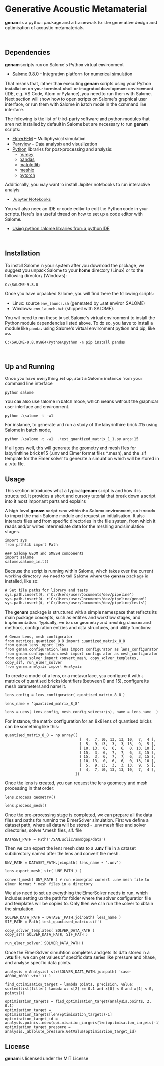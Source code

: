 # Generative Acoustic Metamaterial

__genam__ is a python package and a framework for the generative design and optimisation of acoustic metamaterials.


<br />

## Dependencies 

__genam__ scripts run on Salome's Python virtual environment. 

* [Salome 9.8.0](https://salome-platform.org/) – Integration platform for numerical simulation

That means that, rather than executing __genam__ scripts using your Python installation on your terminal, shell or integrated development environment (IDE, e.g. VS Code, Atom or Pylance), you need to run them with Salome. Next section will show how to open scripts on Salome's graphical user interface, or run them with Salome in batch mode in the command line interface. 

The following is the list of third-party software and python modules that aren not installed by default in Salome but are necessary to run __genam__ scripts:

* [ElmerFEM](http://www.csc.fi/elmer) – Multiphysical simulation
* [Paraview](https://www.paraview.org/) – Data analysis and visualization 
* [Python](https://www.python.org/) libraries for post-processing and analysis:
  * [numpy](https://www.python.org/)
  * [pandas](https://www.python.org/)
  * [matplotlib](https://www.python.org/)
  * [meshio](https://www.python.org/)
  * [pytorch](https://pytorch.org)

Additionally, you may want to install Jupiter notebooks to run interactive analyis:

* [Jupyter Notebooks](https://www.python.org/)

You will also need an IDE or code editor to edit the Python code in your scripts. Here's is a useful thread on how to set up a code editor with Salome.

* [Using python salome libraries from a python IDE](https://discourse.salome-platform.org/t/using-python-salome-libraries-from-a-python-ide/63/7)

<br />

## Installation

To install Salome in your system after you download the package, we suggest you unpack Salome to your **home** directory (Linux) or to the following directory (Windows): 

```
C:\SALOME-9.8.0
```

Once you have unpacked Salome, you will find there the following scripts:

* Linux: source ```env_launch.sh``` (generated by ./sat environ SALOME)
* Windows: ```env_launch.bat``` (shipped with SALOME).

You will need to run these to set Salome's virtual environment to install the Python module dependencies listed above. To do so, you have to install a module like ```pandas``` using Salome's virtual environment python and pip, like so:   

```
C:\SALOME-9.8.0\W64\Python\python -m pip install pandas
```

<br />

## Up and Running


Once you have everything set up, start a Salome instance from your command line interface

```
python salome
```

You can also use salome in batch mode, which means without the graphical user interface and environment.  

```
python .\salome -t -w1 
```

For instance, to generate and run a study of the labyrinthine brick #15 using Salome in batch mode,  

```
python .\salome -t -w1  .test_quantized_matrix_1_1.py args:15
```

If all goes well, this will generate the geometry and mesh files for labyrinthine brick #15 (.unv and Elmer format files *.mesh), and the .sif template for the Elmer solver to generate a simulation which will be stored in a .vtu file.
  

## Usage 

This section introduces what a typical __genam__ script is and how it is structured. It provides a short and cursory tutorial that break down a script into it most important parts and explains 


A high-level __genam__ script runs within the Salome environment, so it needs to import the main Salome module and request an initialisation. It also interacts files and from specific directories in the file system, from which it reads and/or writes intermediate data for the meshing and simulation stages.


```
import sys
from pathlib import Path

### Salome GEOM and SMESH components
import salome
salome.salome_init()
```

Because the script is running within Salome, which takes over the current working directory, we need to tell Salome where the __genam__ package is installed, like so:   


```
# Set file paths for library and tests  
sys.path.insert(0, r'C:/Users/user/Documents/dev/pipeline')
sys.path.insert(0, r'C:/Users/user/Documents/dev/pipeline/genam')
sys.path.insert(0, r'C:/Users/user/Documents/dev/pipeline/tests')
```

The __genam__ package is structured with a simple namespace that reflects its main package concepts, such as entities and workflow stages, and implementation. Typically, we to use geometry and meshing classes and methods, configuration entities and data structures, and utility functions: 

```
# Genam Lens, mesh configurator
from matrices.quantized_8_8 import quantized_matrix_8_8
from genam.lens import Lens
from genam.configuration.lens import configurator as lens_configurator 
from genam.configuration.mesh import configurator as mesh_configurator
from genam.solver import convert_mesh, copy_solver_templates, copy_sif, run_elmer_solver
from genam.analysis import Analysis
```

To create a model of a lens, or a metasurface, you configure it with a matrice of quantized bricks identifiers (between 0 and 15), configure its mesh parameters and name it. 

```
lens_config = lens_configurator( quantized_matrix_8_8 )

lens_name = 'quantized_matrix_8_8' 

lens = Lens( lens_config, mesh_config_selector(3), name = lens_name  )
```

For instance, the matrix configuration for an 8x8 lens of quantised bricks can be something like this:

```
quantized_matrix_8_8 = np.array([ 
                                  [  4,  7, 10, 13, 13, 10,  7,  4 ],
                                  [  5,  9, 13,  3,  3, 13,  9,  5 ],
                                  [ 10, 13,  0,  6,  6,  0, 13, 10 ],
                                  [ 15,  3,  6,  7,  7,  6,  3, 15 ],
                                  [ 15,  3,  6,  7,  7,  6,  3, 15 ],
                                  [ 10, 13,  0,  6,  6,  0, 13, 10 ],
                                  [  5,  9, 13,  3,  3, 13,  9,  5 ],
                                  [  4,  7, 10, 13, 13, 10,  7,  4 ],
                                ])
```

Once the lens is created, you can request the lens geometry and mesh processing in that order: 

```
lens.process_geometry() 

lens.process_mesh() 
```

Once the pre-processing stage is completed, we can prepare all the data files and paths for running the ElmerSolver simulation.
First we define a dataset path, where all data will be stored - .unv mesh files and solver directories, solver *.mesh files, sif. file.

```
DATASET_PATH = Path('/SAN/uclic/ammdgop/data')              
```

Then we can export the lens mesh data to a __.unv__ file in a dataset subdirectory named after the lens and convert the mesh.
```
UNV_PATH = DATASET_PATH.joinpath( lens_name + '.unv')       

lens.export_mesh( str( UNV_PATH ) ) 

convert_mesh( UNV_PATH ) # run elmergrid convert .unv mesh file to elmer format *.mesh files in a directory 
```

We also need to set up everything the ElmerSolver needs to run, which includes setting up the path for folder where the solver configuration file and templates will be copied to. Only then we can run the solver to obtain the simulation.


```
SOLVER_DATA_PATH = DATASET_PATH.joinpath( lens_name )       
SIF_PATH = Path('test_quantised_matrix.sif')     

copy_solver_templates( SOLVER_DATA_PATH )         
copy_sif( SOLVER_DATA_PATH, SIF_PATH )  

run_elmer_solver( SOLVER_DATA_PATH )
```

Once the ElmerSolver simulation completes and gets its data stored in a __.vtu__ file, we can get values of specific data series like pressure and phase, and analyse specific data points.

```
analysis = Analysis( str(SOLVER_DATA_PATH.joinpath( 'case-40000_t0001.vtu' )) )

find_optimisation_target = lambda points, precision, value: sorted(list(filter( lambda x: x[2] == 0.1 and x[0] < 0 and x[1] < 0, points)))

optimisation_targets = find_optimisation_target(analysis.points, 2, 0.1)
optimisation_target = optimisation_targets[len(optimisation_targets)-1]
optimisation_target_id = analysis.points.index(optimisation_targets[len(optimisation_targets)-1])
optimisation_target_pressure = analysis._absolute_pressure.GetValue(optimisation_target_id)
```


## License

__genam__ is licensed under the MIT License